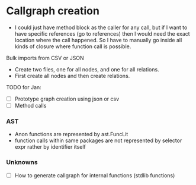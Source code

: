 # Callgraph creation

- I could just have method block as the caller for any call, but if I want to have specific references (go to references) then I would need
  the exact location where the call happened. So I have to manually go inside all kinds of closure where function call is possible.

Bulk imports from CSV or JSON

- Create two files, one for all nodes, and one for all relations.
- First create all nodes and then create relations.

TODO for Jan:

- [ ] Prototype graph creation using json or csv
- [ ] Method calls

### AST

- Anon functions are represented by ast.FuncLit
- function calls within same packages are not represented by selector expr rather by identifier itself

### Unknowns

- [ ] How to generate callgraph for internal functions (stdlib functions)
